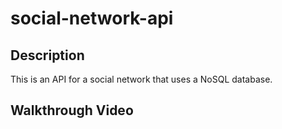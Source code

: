 # social-network-api

## Description

This is an API for a social network that uses a NoSQL database.

## Walkthrough Video